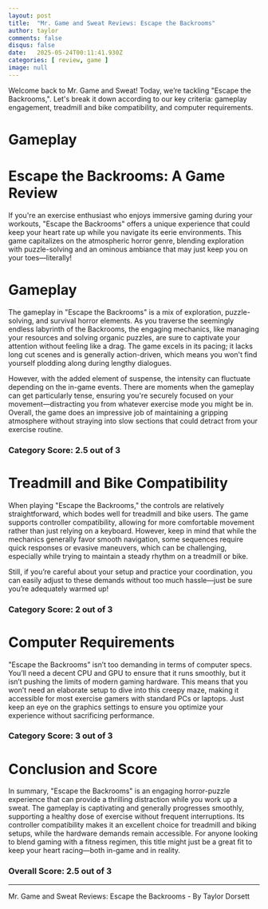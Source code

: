 ```yaml
---
layout: post
title:  "Mr. Game and Sweat Reviews: Escape the Backrooms"
author: taylor
comments: false
disqus: false
date:   2025-05-24T00:11:41.930Z
categories: [ review, game ]
image: null
---
```


Welcome back to Mr. Game and Sweat! Today, we’re tackling "Escape the Backrooms,". Let's break it down according to our key criteria: gameplay engagement, treadmill and bike compatibility, and computer requirements.

# Gameplay

# Escape the Backrooms: A Game Review

If you're an exercise enthusiast who enjoys immersive gaming during your workouts, "Escape the Backrooms" offers a unique experience that could keep your heart rate up while you navigate its eerie environments. This game capitalizes on the atmospheric horror genre, blending exploration with puzzle-solving and an ominous ambiance that may just keep you on your toes—literally!

# Gameplay

The gameplay in "Escape the Backrooms" is a mix of exploration, puzzle-solving, and survival horror elements. As you traverse the seemingly endless labyrinth of the Backrooms, the engaging mechanics, like managing your resources and solving organic puzzles, are sure to captivate your attention without feeling like a drag. The game excels in its pacing; it lacks long cut scenes and is generally action-driven, which means you won't find yourself plodding along during lengthy dialogues.

However, with the added element of suspense, the intensity can fluctuate depending on the in-game events. There are moments when the gameplay can get particularly tense, ensuring you're securely focused on your movement—distracting you from whatever exercise mode you might be in. Overall, the game does an impressive job of maintaining a gripping atmosphere without straying into slow sections that could detract from your exercise routine.

### Category Score: 2.5 out of 3

# Treadmill and Bike Compatibility

When playing "Escape the Backrooms," the controls are relatively straightforward, which bodes well for treadmill and bike users. The game supports controller compatibility, allowing for more comfortable movement rather than just relying on a keyboard. However, keep in mind that while the mechanics generally favor smooth navigation, some sequences require quick responses or evasive maneuvers, which can be challenging, especially while trying to maintain a steady rhythm on a treadmill or bike.

Still, if you’re careful about your setup and practice your coordination, you can easily adjust to these demands without too much hassle—just be sure you’re adequately warmed up!

### Category Score: 2 out of 3

# Computer Requirements

"Escape the Backrooms" isn’t too demanding in terms of computer specs. You’ll need a decent CPU and GPU to ensure that it runs smoothly, but it isn’t pushing the limits of modern gaming hardware. This means that you won’t need an elaborate setup to dive into this creepy maze, making it accessible for most exercise gamers with standard PCs or laptops. Just keep an eye on the graphics settings to ensure you optimize your experience without sacrificing performance.

### Category Score: 3 out of 3

# Conclusion and Score

In summary, "Escape the Backrooms" is an engaging horror-puzzle experience that can provide a thrilling distraction while you work up a sweat. The gameplay is captivating and generally progresses smoothly, supporting a healthy dose of exercise without frequent interruptions. Its controller compatibility makes it an excellent choice for treadmill and biking setups, while the hardware demands remain accessible. For anyone looking to blend gaming with a fitness regimen, this title might just be a great fit to keep your heart racing—both in-game and in reality.

### Overall Score: 2.5 out of 3

---

Mr. Game and Sweat Reviews: Escape the Backrooms - By Taylor Dorsett
